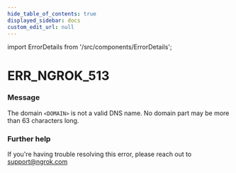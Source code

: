 ```yaml
---
hide_table_of_contents: true
displayed_sidebar: docs
custom_edit_url: null
---
```


import ErrorDetails from '/src/components/ErrorDetails';

# ERR_NGROK_513

### Message
The domain `<DOMAIN>` is not a valid DNS name. No domain part may be more than 63 characters long.

### Further help
If you're having trouble resolving this error, please reach out to [support@ngrok.com](mailto:support@ngrok.com?subject=Help%20with%20ERR_NGROK_513)

<ErrorDetails error='err_ngrok_513' />
